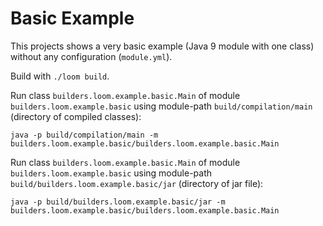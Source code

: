 # Basic Example

This projects shows a very basic example (Java 9 module with one class) without any configuration (`module.yml`).

Build with `./loom build`.


Run class `builders.loom.example.basic.Main` of module `builders.loom.example.basic` using module-path `build/compilation/main` (directory of compiled classes):

    java -p build/compilation/main -m builders.loom.example.basic/builders.loom.example.basic.Main


Run class `builders.loom.example.basic.Main` of module `builders.loom.example.basic` using module-path `build/builders.loom.example.basic/jar` (directory of jar file):

    java -p build/builders.loom.example.basic/jar -m builders.loom.example.basic/builders.loom.example.basic.Main

